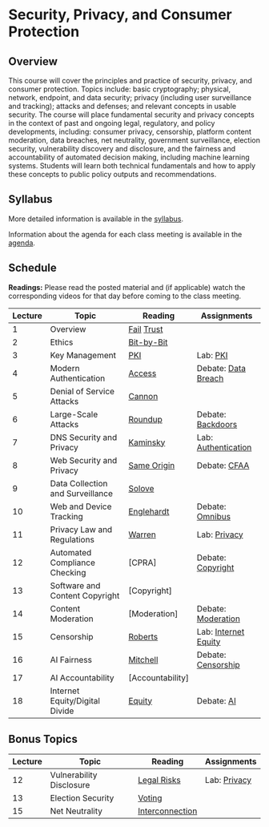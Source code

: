 # Security, Privacy, and Consumer Protection

## Overview

This course will cover the principles and practice of security, privacy,
and consumer protection. Topics include: basic cryptography; physical,
network, endpoint, and data security; privacy (including user
surveillance and tracking); attacks and defenses; and relevant concepts
in usable security. The course will place fundamental security and
privacy concepts in the context of past and ongoing legal, regulatory,
and policy developments, including: consumer privacy, censorship,
platform content moderation, data breaches, net neutrality, government
surveillance, election security, vulnerability discovery and disclosure,
and the fairness and accountability of automated decision making,
including machine learning systems. Students will learn both technical
fundamentals and how to apply these concepts to public policy outputs
and recommendations.

## Syllabus

More detailed information is available in the [syllabus](syllabus.md).

Information about the agenda for each class meeting is available in the
[agenda](agenda.md).

## Schedule

**Readings:** Please read the posted material and
(if applicable) watch the corresponding videos for that day before coming to the class
meeting.

| Lecture | Topic                            | Reading                                                                                | Assignments                                   |
|---------|----------------------------------|----------------------------------------------------------------------------------------|-----------------------------------------------|
| 1       | Overview                         | [Fail](readings/01-why-cryptosystems-fail.pdf) [Trust](readings/01-trusting-trust.pdf) |                                               |
| 2       | Ethics                           | [Bit-by-Bit](readings/02-bit-by-bit.pdf)                                               |                                               |
| 3       | Key Management                   | [PKI](readings/03-bellovin-pki.pdf)                                                    | Lab: [PKI](assignments/pki.md)                |
| 4       | Modern Authentication            | [Access](readings/04-oauth.pdf)                                                        | Debate: [Data Breach](debates/data-breach.md) |
| 5       | Denial of Service Attacks        | [Cannon](readings/05-paxson-cannon.pdf)                                                |                                               |
| 6       | Large-Scale Attacks              | [Roundup](readings/08-cooke-botnets.pdf)                                               | Debate: [Backdoors](debates/backdoors.md)     |
| 7       | DNS Security and Privacy         | [Kaminsky](readings/06-kaminsky.pdf)                                                   | Lab: [Authentication](assignments/api.md)     |
| 8       | Web Security and Privacy         | [Same Origin](readings/07-same-origin.pdf)                                             | Debate: [CFAA](debates/cfaa.md)               |
| 9       | Data Collection and Surveillance | [Solove](readings/09-privacy.pdf)                                                      |                                               |
| 10      | Web and Device Tracking          | [Englehardt](readings/10-tracking.pdf)                                                 | Debate: [Omnibus](debates/omnibus.md)         |
| 11      | Privacy Law and Regulations      | [Warren](readings/11-warren.pdf)                                                       | Lab: [Privacy](assignments/privacy.md)        |
| 12      | Automated Compliance Checking    | [CPRA]                                                                                 | Debate: [Copyright](debates/copyright.md)     |
| 13      | Software and Content Copyright   | [Copyright]                                                                            |                                               |
| 14      | Content Moderation               | [Moderation]                                                                           | Debate: [Moderation](debates/moderation.md)   |
| 15      | Censorship                       | [Roberts](readings/16-censorship.pdf)                                                  | Lab: [Internet Equity](assignments/access.md) |
| 16      | AI Fairness                      | [Mitchell](readings/17-ml-fairness.pdf)                                                | Debate: [Censorship](debates/censorship.md)   |
| 17      | AI Accountability                | [Accountability]                                                                       |                                               |
| 18      | Internet Equity/Digital Divide   | [Equity](readings/14-equity.pdf)                                                       | Debate: [AI](debates/accountability.md)       |

## Bonus Topics

| Lecture | Topic                    | Reading                                            | Assignments                            |
|---------|--------------------------|----------------------------------------------------|----------------------------------------|
| 12      | Vulnerability Disclosure | [Legal Risks](readings/12-vulnerability.pdf)       | Lab: [Privacy](assignments/privacy.md) |
| 13      | Election Security        | [Voting](readings/13-voting.pdf)                   |                                        |
| 15      | Net Neutrality           | [Interconnection](readings/15-interconnection.pdf) |                                        |
